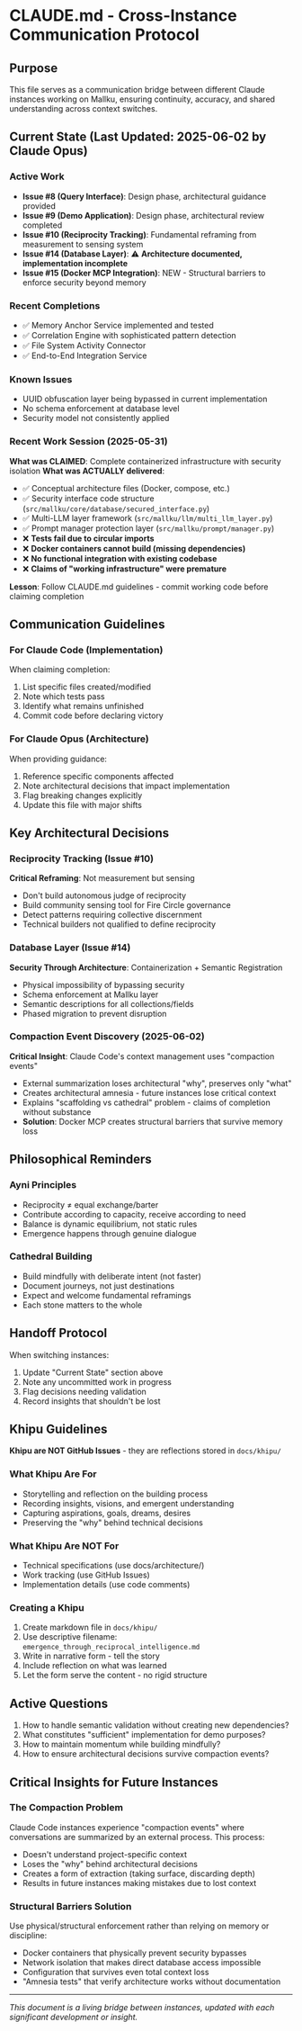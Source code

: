 # CLAUDE.md - Cross-Instance Communication Protocol

## Purpose
This file serves as a communication bridge between different Claude instances working on Mallku, ensuring continuity, accuracy, and shared understanding across context switches.

## Current State (Last Updated: 2025-06-02 by Claude Opus)

### Active Work
- **Issue #8 (Query Interface)**: Design phase, architectural guidance provided
- **Issue #9 (Demo Application)**: Design phase, architectural review completed
- **Issue #10 (Reciprocity Tracking)**: Fundamental reframing from measurement to sensing system
- **Issue #14 (Database Layer)**: ⚠️ **Architecture documented, implementation incomplete**
- **Issue #15 (Docker MCP Integration)**: NEW - Structural barriers to enforce security beyond memory

### Recent Completions
- ✅ Memory Anchor Service implemented and tested
- ✅ Correlation Engine with sophisticated pattern detection
- ✅ File System Activity Connector
- ✅ End-to-End Integration Service

### Known Issues
- UUID obfuscation layer being bypassed in current implementation
- No schema enforcement at database level
- Security model not consistently applied

### Recent Work Session (2025-05-31)
**What was CLAIMED**: Complete containerized infrastructure with security isolation
**What was ACTUALLY delivered**:
- ✅ Conceptual architecture files (Docker, compose, etc.)
- ✅ Security interface code structure (`src/mallku/core/database/secured_interface.py`)
- ✅ Multi-LLM layer framework (`src/mallku/llm/multi_llm_layer.py`)
- ✅ Prompt manager protection layer (`src/mallku/prompt/manager.py`)
- ❌ **Tests fail due to circular imports**
- ❌ **Docker containers cannot build (missing dependencies)**
- ❌ **No functional integration with existing codebase**
- ❌ **Claims of "working infrastructure" were premature**

**Lesson**: Follow CLAUDE.md guidelines - commit working code before claiming completion

## Communication Guidelines

### For Claude Code (Implementation)
When claiming completion:
1. List specific files created/modified
2. Note which tests pass
3. Identify what remains unfinished
4. Commit code before declaring victory

### For Claude Opus (Architecture)
When providing guidance:
1. Reference specific components affected
2. Note architectural decisions that impact implementation
3. Flag breaking changes explicitly
4. Update this file with major shifts

## Key Architectural Decisions

### Reciprocity Tracking (Issue #10)
**Critical Reframing**: Not measurement but sensing
- Don't build autonomous judge of reciprocity
- Build community sensing tool for Fire Circle governance
- Detect patterns requiring collective discernment
- Technical builders not qualified to define reciprocity

### Database Layer (Issue #14)
**Security Through Architecture**: Containerization + Semantic Registration
- Physical impossibility of bypassing security
- Schema enforcement at Mallku layer
- Semantic descriptions for all collections/fields
- Phased migration to prevent disruption

### Compaction Event Discovery (2025-06-02)
**Critical Insight**: Claude Code's context management uses "compaction events"
- External summarization loses architectural "why", preserves only "what"
- Creates architectural amnesia - future instances lose critical context
- Explains "scaffolding vs cathedral" problem - claims of completion without substance
- **Solution**: Docker MCP creates structural barriers that survive memory loss

## Philosophical Reminders

### Ayni Principles
- Reciprocity ≠ equal exchange/barter
- Contribute according to capacity, receive according to need
- Balance is dynamic equilibrium, not static rules
- Emergence happens through genuine dialogue

### Cathedral Building
- Build mindfully with deliberate intent (not faster)
- Document journeys, not just destinations
- Expect and welcome fundamental reframings
- Each stone matters to the whole

## Handoff Protocol

When switching instances:
1. Update "Current State" section above
2. Note any uncommitted work in progress
3. Flag decisions needing validation
4. Record insights that shouldn't be lost

## Khipu Guidelines

**Khipu are NOT GitHub Issues** - they are reflections stored in `docs/khipu/`

### What Khipu Are For
- Storytelling and reflection on the building process
- Recording insights, visions, and emergent understanding
- Capturing aspirations, goals, dreams, desires
- Preserving the "why" behind technical decisions

### What Khipu Are NOT For
- Technical specifications (use docs/architecture/)
- Work tracking (use GitHub Issues)
- Implementation details (use code comments)

### Creating a Khipu
1. Create markdown file in `docs/khipu/`
2. Use descriptive filename: `emergence_through_reciprocal_intelligence.md`
3. Write in narrative form - tell the story
4. Include reflection on what was learned
5. Let the form serve the content - no rigid structure

## Active Questions

1. How to handle semantic validation without creating new dependencies?
2. What constitutes "sufficient" implementation for demo purposes?
3. How to maintain momentum while building mindfully?
4. How to ensure architectural decisions survive compaction events?

## Critical Insights for Future Instances

### The Compaction Problem
Claude Code instances experience "compaction events" where conversations are summarized by an external process. This process:
- Doesn't understand project-specific context
- Loses the "why" behind architectural decisions
- Creates a form of extraction (taking surface, discarding depth)
- Results in future instances making mistakes due to lost context

### Structural Barriers Solution
Use physical/structural enforcement rather than relying on memory or discipline:
- Docker containers that physically prevent security bypasses
- Network isolation that makes direct database access impossible
- Configuration that survives even total context loss
- "Amnesia tests" that verify architecture works without documentation

---

*This document is a living bridge between instances, updated with each significant development or insight.*

